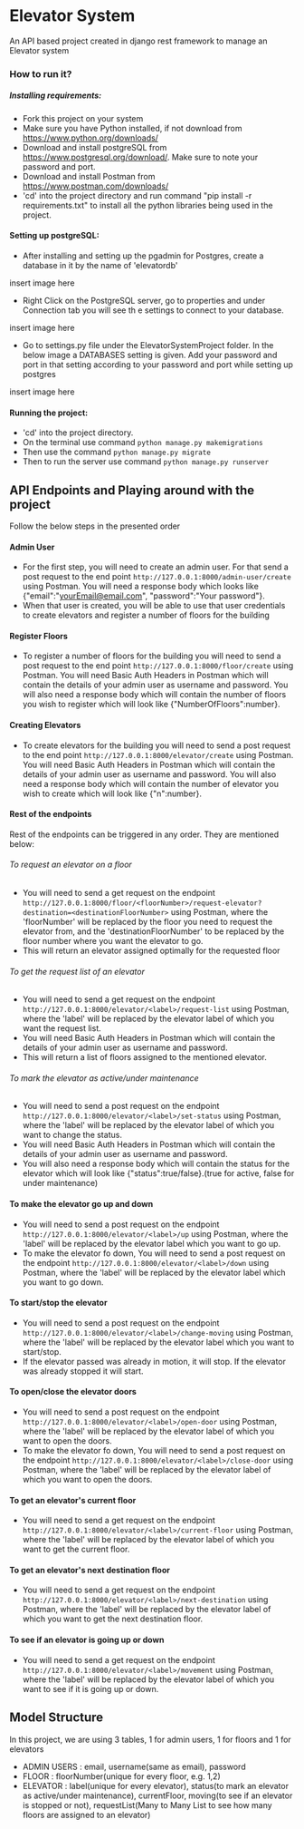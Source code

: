 # Elevator System 
An API based project created in django rest framework to manage an Elevator system


###  How to run it?

##### Installing requirements:
- Fork this project on your system
- Make sure you have Python installed, if not download from https://www.python.org/downloads/
- Download and install postgreSQL from https://www.postgresql.org/download/. Make sure to note your password and port.
- Download and install Postman from https://www.postman.com/downloads/
- 'cd' into the project directory and run command "pip install -r requirements.txt" to install all the python libraries being used in the project.

#### Setting up postgreSQL:
- After installing and setting up the pgadmin for Postgres, create a database in it by the name of 'elevatordb' 

insert image here

- Right Click on the PostgreSQL server, go to properties and under Connection tab you will see th e settings to connect to your database.

insert image here

- Go to settings.py file under the ElevatorSystemProject folder. In the below image a DATABASES setting is given. Add your password and port in that setting according to your password and port while setting up postgres

insert image here

#### Running the project:
- 'cd' into the project directory.
- On the terminal use command ```python manage.py makemigrations```
- Then use the command ```python manage.py migrate```
- Then to run the server use command ```python manage.py runserver```

## API Endpoints and Playing around with the project
Follow the below steps in the presented order

#### Admin User
- For the first step, you will need to create an admin user. For that send a post request to the end point ```http://127.0.0.1:8000/admin-user/create``` using Postman. You will need a response body which looks like {"email":"yourEmail@email.com", "password":"Your password"}.
- When that user is created, you will be able to use that user credentials to create elevators and register a number of floors for the building

#### Register Floors
- To register a number of floors for the building you will need to send a post request to the end point ```http://127.0.0.1:8000/floor/create``` using Postman. You will need Basic Auth Headers in Postman which will contain the details of your admin user as username and password. You will also need a response body which will contain the number of floors you wish to register which will look like {"NumberOfFloors":number}.

#### Creating Elevators
- To create elevators for the building you will need to send a post request to the end point ```http://127.0.0.1:8000/elevator/create``` using Postman. You will need Basic Auth Headers in Postman which will contain the details of your admin user as username and password. You will also need a response body which will contain the number of elevator you wish to create which will look like {"n":number}.

#### Rest of the endpoints
Rest of the endpoints can be triggered in any order. They are mentioned below:

###### To request an elevator on a floor
- You will need to send a get request on the endpoint ```http://127.0.0.1:8000/floor/<floorNumber>/request-elevator?destination=<destinationFloorNumber>``` using Postman, where the 'floorNumber' will be replaced by the floor you need to request the elevator from, and the 'destinationFloorNumber' to be replaced by the floor number where you want the elevator to go.
- This will return an elevator assigned optimally for the requested floor

###### To get the request list of an elevator
- You will need to send a get request on the endpoint ```http://127.0.0.1:8000/elevator/<label>/request-list``` using Postman, where the 'label' will be replaced by the elevator label of which you want the request list.
- You will need Basic Auth Headers in Postman which will contain the details of your admin user as username and password.
- This will return a list of floors assigned to the mentioned elevator.

###### To mark the elevator as active/under maintenance
- You will need to send a post request on the endpoint ```http://127.0.0.1:8000/elevator/<label>/set-status``` using Postman, where the 'label' will be replaced by the elevator label of which you want to change the status.
- You will need Basic Auth Headers in Postman which will contain the details of your admin user as username and password.
- You will also need a response body which will contain the status for the elevator which will look like {"status":true/false}.(true for active, false for under maintenance)

#### To make the elevator go up and down
- You will need to send a post request on the endpoint ```http://127.0.0.1:8000/elevator/<label>/up``` using Postman, where the 'label' will be replaced by the elevator label which you want to go up.
- To make the elevator fo down, You will need to send a post request on the endpoint ```http://127.0.0.1:8000/elevator/<label>/down``` using Postman, where the 'label' will be replaced by the elevator label which you want to go down.

#### To start/stop the elevator
- You will need to send a post request on the endpoint ```http://127.0.0.1:8000/elevator/<label>/change-moving``` using Postman, where the 'label' will be replaced by the elevator label which you want to start/stop.
- If the elevator passed was already in motion, it will stop. If the elevator was already stopped it will start.

#### To open/close the elevator doors
- You will need to send a post request on the endpoint ```http://127.0.0.1:8000/elevator/<label>/open-door``` using Postman, where the 'label' will be replaced by the elevator label of which you want to open the doors.
- To make the elevator fo down, You will need to send a post request on the endpoint ```http://127.0.0.1:8000/elevator/<label>/close-door``` using Postman, where the 'label' will be replaced by the elevator label of which you want to open the doors.

#### To get an elevator's current floor
- You will need to send a get request on the endpoint ```http://127.0.0.1:8000/elevator/<label>/current-floor``` using Postman, where the 'label' will be replaced by the elevator label of which you want to get the current floor.

#### To get an elevator's next destination floor
- You will need to send a get request on the endpoint ```http://127.0.0.1:8000/elevator/<label>/next-destination``` using Postman, where the 'label' will be replaced by the elevator label of which you want to get the next destination floor.

#### To see if an elevator is going up or down
- You will need to send a get request on the endpoint ```http://127.0.0.1:8000/elevator/<label>/movement``` using Postman, where the 'label' will be replaced by the elevator label of which you want to see if it is going up or down.

## Model Structure
In this project, we are using 3 tables, 1 for admin users, 1 for floors and 1 for elevators

- ADMIN USERS : email, username(same as email), password
- FLOOR : floorNumber(unique for every floor, e.g. 1,2)
- ELEVATOR : label(unique for every elevator), status(to mark an elevator as active/under maintenance), currentFloor, moving(to see if an elevator is stopped or not), requestList(Many to Many List to see how many floors are assigned to an elevator)